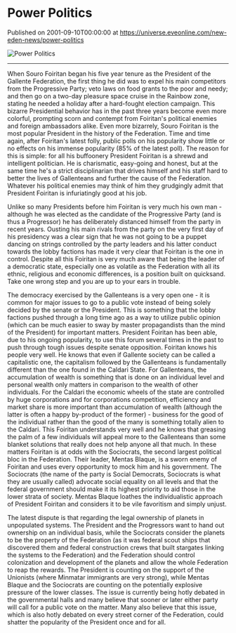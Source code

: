 # Power Politics
Published on 2001-09-10T00:00:00 at https://universe.eveonline.com/new-eden-news/power-politics

![Power Politics](https://web.ccpgamescdn.com/communityassets/img/chronicles/chronicleImage/popo.jpg)

---

When Souro Foiritan began his five year tenure as the President of the Gallente Federation, the first thing he did was to expel his main competitors from the Progressive Party; veto laws on food grants to the poor and needy; and then go on a two-day pleasure space cruise in the Rainbow zone, stating he needed a holiday after a hard-fought election campaign. This bizarre Presidential behavior has in the past three years become even more colorful, prompting scorn and contempt from Foiritan's political enemies and foreign ambassadors alike. Even more bizarrely, Souro Foiritan is the most popular President in the history of the Federation. Time and time again, after Foiritan's latest folly, public polls on his popularity show little or no effects on his immense popularity (85% of the latest poll). The reason for this is simple: for all his buffoonery President Foiritan is a shrewd and intelligent politician. He is charismatic, easy-going and honest, but at the same time he's a strict disciplinarian that drives himself and his staff hard to better the lives of Gallenteans and further the cause of the Federation. Whatever his political enemies may think of him they grudgingly admit that President Foiritan is infuriatingly good at his job.

Unlike so many Presidents before him Foiritan is very much his own man - although he was elected as the candidate of the Progressive Party (and is thus a Progressor) he has deliberately distanced himself from the party in recent years. Ousting his main rivals from the party on the very first day of his presidency was a clear sign that he was not going to be a puppet dancing on strings controlled by the party leaders and his latter conduct towards the lobby factions has made it very clear that Foiritan is the one in control. Despite all this Foiritan is very much aware that being the leader of a democratic state, especially one as volatile as the Federation with all its ethnic, religious and economic differences, is a position built on quicksand. Take one wrong step and you are up to your ears in trouble.

The democracy exercised by the Gallenteans is a very open one - it is common for major issues to go to a public vote instead of being solely decided by the senate or the President. This is something that the lobby factions pushed through a long time ago as a way to utilize public opinion (which can be much easier to sway by master propagandists than the mind of the President) for important matters. President Foiritan has been able, due to his ongoing popularity, to use this forum several times in the past to push through tough issues despite senate opposition. Foiritan knows his people very well. He knows that even if Gallente society can be called a capitalistic one, the capitalism followed by the Gallenteans is fundamentally different than the one found in the Caldari State. For Gallenteans, the accumulation of wealth is something that is done on an individual level and personal wealth only matters in comparison to the wealth of other individuals. For the Caldari the economic wheels of the state are controlled by huge corporations and for corporations competition, efficiency and market share is more important than accumulation of wealth (although the latter is often a happy by-product of the former) - business for the good of the individual rather than the good of the many is something totally alien to the Caldari. This Foiritan understands very well and he knows that greasing the palm of a few individuals will appeal more to the Gallenteans than some blanket solutions that really does not help anyone all that much. In these matters Foiritan is at odds with the Sociocrats, the second largest political bloc in the Federation. Their leader, Mentas Blaque, is a sworn enemy of Foiritan and uses every opportunity to mock him and his government. The Sociocrats (the name of the party is Social Democrats, Sociocrats is what they are usually called) advocate social equality on all levels and that the federal government should make it its highest priority to aid those in the lower strata of society. Mentas Blaque loathes the individualistic approach of President Foiritan and considers it to be vile favoritism and simply unjust.

The latest dispute is that regarding the legal ownership of planets in unpopulated systems. The President and the Progressors want to hand out ownership on an individual basis, while the Sociocrats consider the planets to be the property of the Federation (as it was federal scout ships that discovered them and federal construction crews that built stargates linking the systems to the Federation) and the Federation should control colonization and development of the planets and allow the whole Federation to reap the rewards. The President is counting on the support of the Unionists (where Minmatar immigrants are very strong), while Mentas Blaque and the Sociocrats are counting on the potentially explosive pressure of the lower classes. The issue is currently being hotly debated in the governmental halls and many believe that sooner or later either party will call for a public vote on the matter. Many also believe that this issue, which is also hotly debated on every street corner of the Federation, could shatter the popularity of the President once and for all.
